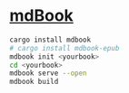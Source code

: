 # [mdBook](https://rust-lang.github.io/mdBook)

```sh
cargo install mdbook
# cargo install mdbook-epub
mdbook init <yourbook>
cd <yourbook>
mdbook serve --open
mdbook build
```
